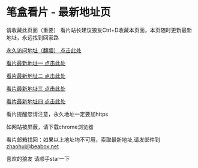 # 笔盒看片 - 最新地址页

请收藏此页面（重要）
看片站长建议狼友Ctrl+D收藏本页面，本页随时更新最新地址，永远找到回家路

[永久访问地址（翻牆） 点击此处](https://beabox.net/)

[看片最新地址一 点击此处](https://zke9rm6e6j.shop)

[看片最新地址二 点击此处](https://ir92ux8.art)

[看片最新地址三 点击此处](https://xu60nmsk.art)

[看片最新地址四 点击此处](https://yzhdns5.shop)

看片提醒您请注意，永久地址一定要加https

如网站被屏蔽，请下载chrome浏览器

看片邮箱找回：如果以上地址均不可用，索取最新地址,请发邮件到 zhaohui@beabox.net

喜欢的狼友 请顺手star一下